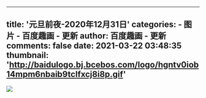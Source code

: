 
---
title: '元旦前夜-2020年12月31日'
categories: 
    - 图片
    - 百度趣画 - 更新
author: 百度趣画 - 更新
comments: false
date: 2021-03-22 03:48:35
thumbnail: 'http://baidulogo.bj.bcebos.com/logo/hgntv0iob14mpm6nbaib9tclfxcj8i8p.gif'
---

<div>   
<img src="http://baidulogo.bj.bcebos.com/logo/hgntv0iob14mpm6nbaib9tclfxcj8i8p.gif" referrerpolicy="no-referrer">  
</div>
            